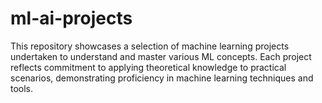 # ml-ai-projects
This repository showcases a selection of machine learning projects undertaken to understand and master various ML concepts. Each project reflects commitment to applying theoretical knowledge to practical scenarios, demonstrating proficiency in machine learning techniques and tools.
